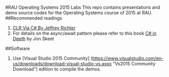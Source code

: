 #RAU Operating Systems 2015 Labs
This repo contains presentations and demo source codes for the Operating Systems course of 2015 at RAU. 
##Recommended readings
 
1. [CLR Via C# By Jeffrey Richter](http://www.wintellect.com/devcenter/paulballard/clr-via-c-by-jeffrey-richter "CLR Via C# By Jeffrey Richter")
2. For details on the async/await pattern please refer to this book  [C# in Depth](http://csharpindepth.com/ "C# in Depth") by Jon Skeet  
 
##Software
 
1. Use [Visual Studio 2015 Community] (https://www.visualstudio.com/en-us/downloads/download-visual-studio-vs.aspx "Vs2015 Community Download") edition to compile the demos.

